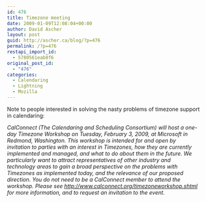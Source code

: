 ```yaml
---
id: 476
title: Timezone meeting
date: 2009-01-09T12:08:04+00:00
author: David Ascher
layout: post
guid: http://ascher.ca/blog/?p=476
permalink: /?p=476
restapi_import_id:
  - 5780561eab8f6
original_post_id:
  - "476"
categories:
  - Calendaring
  - Lightning
  - Mozilla
---
```

Note to people interested in solving the nasty problems of timezone support in calendaring:

<cite>CalConnect (The Calendaring and Scheduling Consortium) will host a one-day Timezone Workshop on Tuesday, February 3, 2009, at Microsoft in Redmond, Washington. This workshop is intended for and open by invitation to parties with an interest in Timezones, how they are currently implemented and managed, and what to do about them in the future. We particularly want to attract representatives of other industry and technology areas to gain a broad perspective on the problems with Timezones as implemented today, and the relevance of our proposed direction. You do not need to be a CalConnect member to attend the workshop. Please see <a href="http://www.calconnect.org/timezoneworkshop.shtml">http://www.calconnect.org/timezoneworkshop.shtml</a> for more information, and to request an invitation to the event.</cite>